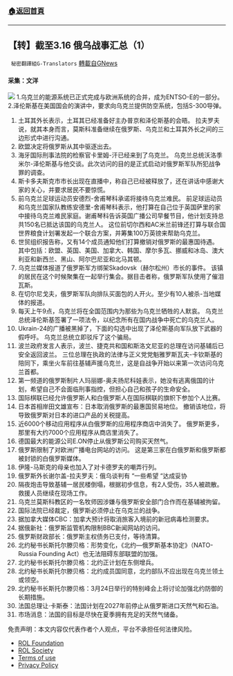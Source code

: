 ###  [:house:返回首頁](https://github.com/ourhimalayas/txt)
---


## 【转】截至3.16 俄乌战事汇总（1）
` 秘密翻譯組G-Translators` [轉載自GNews](https://gnews.org/zh-hans/2176369/)

#### 采集：文洋
![](https://assets.gnews.org/wp-content/uploads/2022/03/16474492661.png)
1.乌克兰的能源系统已正式完成与欧洲系统的合并，成为ENTSO-E的一部分。
2.泽伦斯基在美国国会的演讲中，要求向乌克兰提供防空系统，包括S-300导弹。

1. 土耳其外长表示，土耳其已经准备好主办普京和泽伦斯基的会晤。
拉夫罗夫说，就其本身而言，莫斯科准备继续在俄罗斯、乌克兰和土耳其外长之间的三边形式中进行沟通。
2. 欧盟决定将俄罗斯从其中驱逐出去。
3. 海牙国际刑事法院的检察官卡里姆-汗已经来到了乌克兰。
乌克兰总统沃洛季米尔-泽伦斯基与他交谈。此次访问的目的是正式启动对俄罗斯军队所犯战争罪的调查。
4. 斯卡多夫斯克市市长出现在直播中，称自己已经被释放了，还在讲话中感谢大家的关心，并要求居民不要惊慌。
5. 前乌克兰足球运动员安德烈-舍甫琴科承诺将接待乌克兰难民。
前足球运动员和乌克兰国家队教练安德里-舍甫琴科表示，他打算在自己位于英国萨里的家中接待乌克兰难民家庭。谢甫琴科告诉英国广播公司早餐节目，他计划支持总共150名已抵达该国的乌克兰人。
这位前切尔西和AC米兰前锋还打算与联合国世界粮食计划署发起一个联合方案，并筹集100万英镑来帮助乌克兰。
6. 世贸组织报告称，又有14个成员通知他们打算撤销对俄罗斯的最惠国待遇。
其中包括：欧盟、英国、美国、加拿大、韩国、摩尔多瓦、挪威和冰岛、澳大利亚和新西兰、黑山、阿尔巴尼亚和北马其顿。
7. 乌克兰媒体报道了俄罗斯军方绑架Skadovsk（赫尔松州）市长的事件。
该镇的居民在这个时候聚集在一起举行集会。据目击者称，俄罗斯军队使用了催泪瓦斯。
8. 在切尔尼戈夫，俄罗斯军队向排队买面包的人开火。至少有10人被杀-当地媒体的报道。
9. 每天上午9点，乌克兰将在全国范围内为那些为乌克兰牺牲的人默哀。
乌克兰总统泽伦斯基签署了一项法令，以纪念所有在国内战争中死亡的乌克兰人。
10. Ukrain-24的广播被黑掉了，下面的勾选中出现了泽伦斯基向军队放下武器的假呼吁。
乌克兰总统立即驳斥了这个骗局。
11. 波兰政府发言人表示，波兰、捷克共和国和斯洛文尼亚的总理在访问基辅后已安全返回波兰。
三位总理在执政的法律与正义党党魁雅罗斯瓦夫-卡钦斯基的陪同下，乘坐火车前往基辅声援乌克兰，这是自战争开始以来第一次访问乌克兰首都。
12. 第一频道的俄罗斯制片人玛丽娜-奥夫扬尼科娃表示，她没有逃离俄国的计划，希望自己不会面临刑事指控，但担心自己和孩子的生命安全。
13. 国际棋联已经允许俄罗斯人和白俄罗斯人在国际棋联的旗帜下参加个人比赛。
14. 日本首相岸田文雄宣布：日本取消俄罗斯的最惠国贸易地位。
撤销该地位，将导致俄罗斯对日本的进口产品的关税提高。
15. 近6000个移动应用程序从白俄罗斯的应用程序商店中消失了。
俄罗斯更多，那里有大约7000个应用程序从商店里消失了。
16. 德国最大的能源公司E.ON停止从俄罗斯公司购买天然气。
17. 俄罗斯限制了对欧洲广播电台网站的访问。
这是第三家在白俄罗斯和俄罗斯都被封锁的白俄罗斯媒体。
18. 伊隆-马斯克的母亲也加入了对卡德罗夫的嘲弄行列。
19. 俄罗斯外长谢尔盖-拉夫罗夫：俄乌谈判有 “一些希望 “达成妥协
20. 隔夜炮击导致基辅一居民楼倒塌，根据初步信息，有2人受伤，35人被疏散。救援人员继续在现场工作。
21. 乌克兰莫斯科教区的一名牧师因涉嫌与俄罗斯安全部门合作而在基辅被拘留。
22. 国际法院已经裁定，俄罗斯必须停止在乌克兰的战争。
23. 据加拿大媒体CBC：加拿大预计将取消旅客入境前的新冠病毒检测要求。
24. 据俄新社：俄罗斯监管机构限制BBC新闻网站的访问。
25. 俄罗斯财政部长：俄罗斯主权债务已支付，等待清算。
26. 北约秘书长斯托尔滕贝格：形势变化，《北约—俄罗斯基本协定》（NATO-Russia Founding Act）也无法阻碍东部联盟的加强。
27. 北约秘书长斯托尔滕贝格：北约正计划在东侧增兵。
28. 北约秘书长斯托尔滕贝格：北约成员国同意，北约部队不应出现在乌克兰领土或领空。
29. 北约秘书长斯托尔滕贝格：3月24日举行的特别峰会上将讨论加强北约防御的长期措施。
30. 法国总理让·卡斯泰：法国计划在2027年前停止从俄罗斯进口天然气和石油。
31. 市场消息：法国的目标是尽快在夏季拥有充足的天然气储备。


 

免责声明：本文内容仅代表作者个人观点，平台不承担任何法律风险。

- [ROL Foundation](https://rolfoundation.org/)
- [ROL Society](https://rolsociety.org/)
- [Terms of use](https://gnews.org/terms-of-use-3/)
- [Privacy Policy](https://gnews.org/privacy-policy/)
